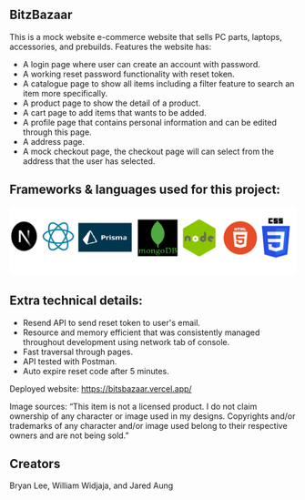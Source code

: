 ## BitzBazaar

This is a mock website e-commerce website that sells PC parts, laptops, accessories, and prebuilds. Features the website has:
- A login page where user can create an account with password. 
- A working reset password functionality with reset token.
- A catalogue page to show all items including a filter feature to search an item more specifically.
- A product page to show the detail of a product.
- A cart page to add items that wants to be added.
- A profile page that contains personal information and can be edited through this page.
- A address page.
- A mock checkout page, the checkout page will can select from the address that the user has selected.

## Frameworks & languages used for this project:
![alt text](./public/Frameworks.png)

## Extra technical details:

- Resend API to send reset token to user's email.
- Resource and memory efficient that was consistently managed throughout development using network tab of console.
- Fast traversal through pages.
- API tested with Postman.
- Auto expire reset code after 5 minutes.

Deployed website: https://bitsbazaar.vercel.app/

Image sources:
“This item is not a licensed product. I do not claim ownership of any character or image used in my designs. Copyrights and/or trademarks of any character and/or image used belong to their respective owners and are not being sold.”

## Creators
Bryan Lee, William Widjaja, and Jared Aung